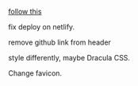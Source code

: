 [follow this](https://starlight.astro.build/getting-started/)

fix deploy on netlify.

remove github link from header

style differently, maybe Dracula CSS.

Change favicon.
